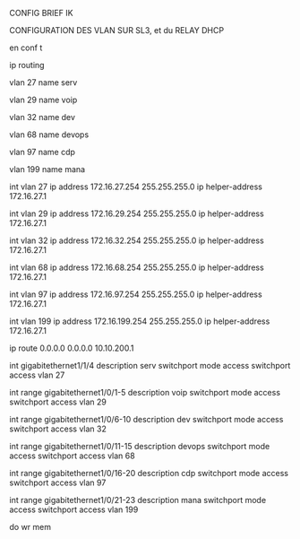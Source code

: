 CONFIG BRIEF IK

CONFIGURATION DES VLAN SUR SL3, et du RELAY DHCP

en
conf t

ip routing

vlan 27
name serv

vlan 29
name voip

vlan 32
name dev

vlan 68
name devops

vlan 97
name cdp

vlan 199
name mana

int vlan 27
ip address 172.16.27.254 255.255.255.0
ip helper-address 172.16.27.1

int vlan 29
ip address 172.16.29.254 255.255.255.0
ip helper-address 172.16.27.1

int vlan 32
ip address 172.16.32.254 255.255.255.0
ip helper-address 172.16.27.1

int vlan 68
ip address 172.16.68.254 255.255.255.0
ip helper-address 172.16.27.1

int vlan 97
ip address 172.16.97.254 255.255.255.0
ip helper-address 172.16.27.1

int vlan 199
ip address 172.16.199.254 255.255.255.0
ip helper-address 172.16.27.1

ip route 0.0.0.0 0.0.0.0 10.10.200.1

int gigabitethernet1/1/4
description serv
switchport mode access
switchport access vlan 27

int range gigabitethernet1/0/1-5
description voip
switchport mode access
switchport access vlan 29

int range gigabitethernet1/0/6-10
description dev
switchport mode access
switchport access vlan 32

int range gigabitethernet1/0/11-15
description devops
switchport mode access
switchport access vlan 68

int range gigabitethernet1/0/16-20
description cdp
switchport mode access
switchport access vlan 97

int range gigabitethernet1/0/21-23
description mana
switchport mode access
switchport access vlan 199

do wr mem
